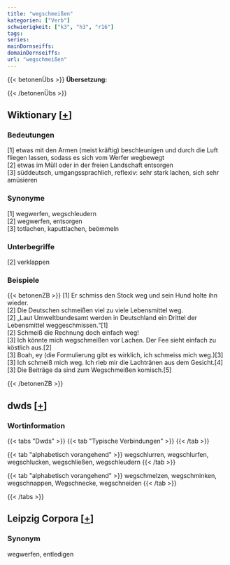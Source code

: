 ```yaml
---
title: "wegschmeißen"
kategorien: ["Verb"]
schwierigkeit: ["k3", "h3", "r16"]
tags:
series:
mainDornseiffs:
domainDornseiffs:
url: "wegschmeißen"
---
```


{{< betonenÜbs >}}
**Übersetzung:**  
  
{{< /betonenÜbs >}}

## Wiktionary [[+](https://de.wiktionary.org/wiki/wegschmeißen)]

### Bedeutungen
[1] etwas mit den Armen (meist kräftig) beschleunigen und durch die Luft fliegen lassen, sodass es sich vom Werfer wegbewegt  
[2] etwas im Müll oder in der freien Landschaft entsorgen  
[3] süddeutsch, umgangssprachlich, reflexiv: sehr stark lachen, sich sehr amüsieren  

### Synonyme
[1] wegwerfen, wegschleudern  
[2] wegwerfen, entsorgen  
[3] totlachen, kaputtlachen, beömmeln  

### Unterbegriffe
[2] verklappen  

### Beispiele
{{< betonenZB >}}
[1] Er schmiss den Stock weg und sein Hund holte ihn wieder.  
[2] Die Deutschen schmeißen viel zu viele Lebensmittel weg.  
[2] „Laut Umweltbundesamt werden in Deutschland ein Drittel der Lebensmittel weggeschmissen.“[1]  
[2] Schmeiß die Rechnung doch einfach weg!  
[3] Ich könnte mich wegschmeißen vor Lachen. Der Fee sieht einfach zu köstlich aus.[2]  
[3] Boah, ey (die Formulierung gibt es wirklich, ich schmeiss mich weg.)[3]  
[3] Ich schmeiß mich weg. Ich rieb mir die Lachtränen aus dem Gesicht.[4]  
[3] Die Beiträge da sind zum Wegschmeißen komisch.[5]  

{{< /betonenZB >}}


## dwds [[+](https://www.dwds.de/wb/wegschmeißen)]

### Wortinformation
{{< tabs "Dwds" >}}
{{< tab "Typische Verbindungen" >}}
{{< /tab >}}

{{< tab "alphabetisch vorangehend" >}}
wegschlurren, wegschlurfen, wegschlucken, wegschließen, wegschleudern
{{< /tab >}}

{{< tab "alphabetisch vorangehend" >}}
wegschmelzen, wegschminken, wegschnappen, Wegschnecke, wegschneiden
{{< /tab >}}

{{< /tabs >}}

## Leipzig Corpora [[+](https://corpora.uni-leipzig.de/en/res?word=wegschmeißen&corpusId=deu_newscrawl-public_2018)]


### Synonym
wegwerfen, entledigen

